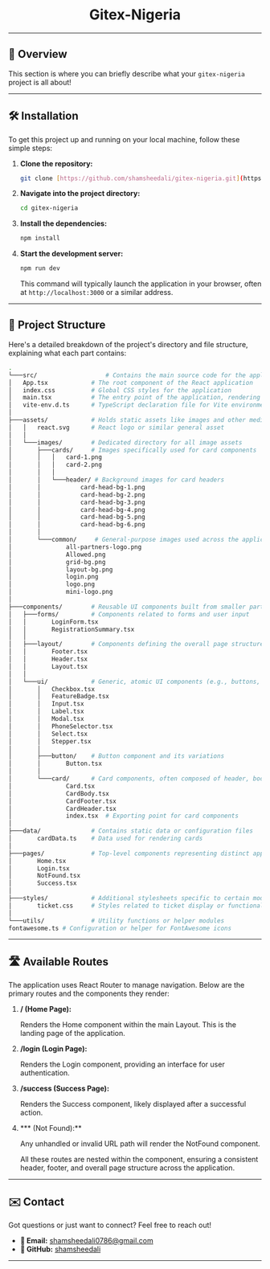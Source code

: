 <h1 align="center">Gitex-Nigeria</h1>

---

## 🚀 Overview

This section is where you can briefly describe what your `gitex-nigeria` project is all about!

---

## 🛠️ Installation

To get this project up and running on your local machine, follow these simple steps:

1.  **Clone the repository:**

    ```bash
    git clone [https://github.com/shamsheedali/gitex-nigeria.git](https://github.com/shamsheedali/gitex-nigeria.git)
    ```

2.  **Navigate into the project directory:**

    ```bash
    cd gitex-nigeria
    ```

3.  **Install the dependencies:**

    ```bash
    npm install
    ```

4.  **Start the development server:**

    ```bash
    npm run dev
    ```

    This command will typically launch the application in your browser, often at `http://localhost:3000` or a similar address.

---

## 📂 Project Structure

Here's a detailed breakdown of the project's directory and file structure, explaining what each part contains:
```bash
.
└───src/                   # Contains the main source code for the application
│   App.tsx            # The root component of the React application
│   index.css          # Global CSS styles for the application
│   main.tsx           # The entry point of the application, rendering the App component
│   vite-env.d.ts      # TypeScript declaration file for Vite environment variables
│
├───assets/            # Holds static assets like images and other media
│   │   react.svg      # React logo or similar general asset
│   │
│   └───images/        # Dedicated directory for all image assets
│       ├───cards/     # Images specifically used for card components
│       │   │   card-1.png
│       │   │   card-2.png
│       │   │
│       │   └───header/ # Background images for card headers
│       │           card-head-bg-1.png
│       │           card-head-bg-2.png
│       │           card-head-bg-3.png
│       │           card-head-bg-4.png
│       │           card-head-bg-5.png
│       │           card-head-bg-6.png
│       │
│       └───common/     # General-purpose images used across the application
│               all-partners-logo.png
│               Allowed.png
│               grid-bg.png
│               layout-bg.png
│               login.png
│               logo.png
│               mini-logo.png
│
├───components/        # Reusable UI components built from smaller parts
│   ├───forms/         # Components related to forms and user input
│   │       LoginForm.tsx
│   │       RegistrationSummary.tsx
│   │
│   ├───layout/        # Components defining the overall page structure (header, footer, main layout)
│   │       Footer.tsx
│   │       Header.tsx
│   │       Layout.tsx
│   │
│   └───ui/            # Generic, atomic UI components (e.g., buttons, inputs, cards)
│       │   Checkbox.tsx
│       │   FeatureBadge.tsx
│       │   Input.tsx
│       │   Label.tsx
│       │   Modal.tsx
│       │   PhoneSelector.tsx
│       │   Select.tsx
│       │   Stepper.tsx
│       │
│       ├───button/    # Button component and its variations
│       │       Button.tsx
│       │
│       └───card/      # Card components, often composed of header, body, and footer
│               Card.tsx
│               CardBody.tsx
│               CardFooter.tsx
│               CardHeader.tsx
│               index.tsx  # Exporting point for card components
│
├───data/              # Contains static data or configuration files
│       cardData.ts    # Data used for rendering cards
│
├───pages/             # Top-level components representing distinct application pages or views
│       Home.tsx
│       Login.tsx
│       NotFound.tsx
│       Success.tsx
│
├───styles/            # Additional stylesheets specific to certain modules or features
│       ticket.css     # Styles related to ticket display or functionality
│
└───utils/             # Utility functions or helper modules
fontawesome.ts # Configuration or helper for FontAwesome icons
```
---
## 🛣️ Available Routes

The application uses React Router to manage navigation. Below are the primary routes and the components they render:

1.  **/ (Home Page):**


    Renders the Home component within the main Layout. This is the landing page of the application.


2.  **/login (Login Page):**

    Renders the Login component, providing an interface for user authentication.


3.  **/success (Success Page):**

    Renders the Success component, likely displayed after a successful action.

4.  *** (Not Found):**

    Any unhandled or invalid URL path will render the NotFound component.

    All these routes are nested within the <Layout /> component, ensuring a consistent header, footer, and overall page structure across the application.

---

## ✉️ Contact

Got questions or just want to connect? Feel free to reach out!

* **📧 Email:** shamsheedali0786@gmail.com
* **📌 GitHub:** [shamsheedali](https://github.com/shamsheedali)

---

